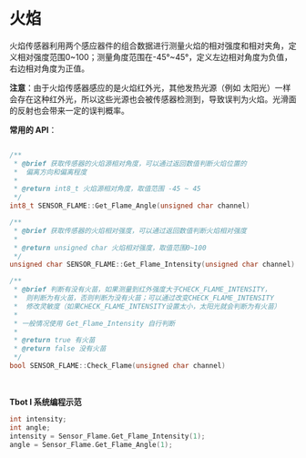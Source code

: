 # 火焰

火焰传感器利用两个感应器件的组合数据进行测量火焰的相对强度和相对夹角，定义相对强度范围0~100；测量角度范围在-45°~45°，定义左边相对角度为负值，右边相对角度为正值。

**注意**：由于火焰传感器感应的是火焰红外光，其他发热光源（例如 太阳光）一样会存在这种红外光，所以这些光源也会被传感器检测到，导致误判为火焰。光滑面的反射也会带来一定的误判概率。


**常用的 API**：
```cpp

/**
 * @brief 获取传感器的火焰源相对角度，可以通过返回数值判断火焰位置的
 *  偏离方向和偏离程度
 * 
 * @return int8_t 火焰源相对角度，取值范围 -45 ~ 45
 */
int8_t SENSOR_FLAME::Get_Flame_Angle(unsigned char channel)

/**
 * @brief 获取传感器的火焰相对强度，可以通过返回数值判断火焰相对强度
 * 
 * @return unsigned char 火焰相对强度，取值范围0~100
 */
unsigned char SENSOR_FLAME::Get_Flame_Intensity(unsigned char channel)

/**
 * @brief 判断有没有火苗，如果测量到红外强度大于CHECK_FLAME_INTENSITY，
 *  则判断为有火苗，否则判断为没有火苗；可以通过改变CHECK_FLAME_INTENSITY
 *  修改灵敏度（如果CHECK_FLAME_INTENSITY设置太小，太阳光就会判断为有火苗）
 * 
 * 一般情况使用 Get_Flame_Intensity 自行判断
 * 
 * @return true 有火苗
 * @return false 没有火苗
 */
bool SENSOR_FLAME::Check_Flame(unsigned char channel)

```
<br />

**Tbot I 系统编程示范**
```cpp
int intensity;
int angle;
intensity = Sensor_Flame.Get_Flame_Intensity(1);
angle = Sensor_Flame.Get_Flame_Angle(1);
```
